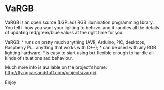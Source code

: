VaRGB
=====

VaRGB is an open source (LGPLed) RGB illumination programming library. You tell it how you want your lighting to behave, and it handles all the details of updating red/green/blue values at the right time for you.


VaRGB:
    * runs on pretty much anything (AVR, Arduino, PIC, desktops, Raspberry Pi… anything that works with C++);
    * can be used with any RGB lighting hardware;
    * is easy to start using but flexible enough to handle all kinds of situations and behaviour.


Much more info is available on the project's home: http://flyingcarsandstuff.com/projects/vargb/

Enjoy

